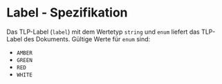 # Label - Spezifikation

Das TLP-Label (`label`) mit dem Wertetyp `string` und `enum` liefert das TLP-Label des Dokuments. Gültige Werte für `enum` sind:

* `AMBER`
* `GREEN`
* `RED`
* `WHITE`
